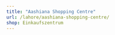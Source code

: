 ```yaml
---
title: "Aashiana Shopping Centre"
url: /lahore/aashiana-shopping-centre/
shop: Einkaufszentrum
---
```

